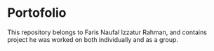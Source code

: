 # Portofolio
This repository belongs to Faris Naufal Izzatur Rahman, and contains project he was worked on both individually and as a group.
